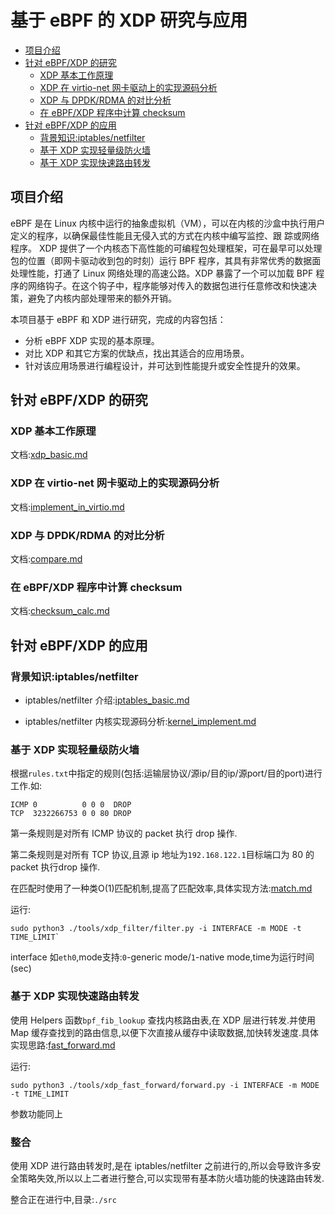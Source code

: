 # 基于 eBPF 的 XDP 研究与应用

- [项目介绍](#项目介绍)
- [针对 eBPF/XDP 的研究](#针对-ebpfxdp-的研究)
  - [XDP 基本工作原理](#xdp-基本工作原理)
  - [XDP 在 virtio-net 网卡驱动上的实现源码分析](#xdp-在-virtio-net-网卡驱动上的实现源码分析)
  - [XDP 与 DPDK/RDMA 的对比分析](#xdp-与-dpdkrdma-的对比分析)
  - [在 eBPF/XDP 程序中计算 checksum](#在-ebpfxdp-程序中计算-checksum)
- [针对 eBPF/XDP 的应用](#针对-ebpfxdp-的应用)
  - [背景知识:iptables/netfilter](#背景知识iptablesnetfilter)
  - [基于 XDP 实现轻量级防火墙](#基于-xdp-实现轻量级防火墙)
  - [基于 XDP 实现快速路由转发](#基于-xdp-实现快速路由转发)

## 项目介绍

eBPF 是在 Linux 内核中运行的抽象虚拟机（VM），可以在内核的沙盒中执行用户定义的程序，以确保最佳性能且无侵入式的方式在内核中编写监控、跟
踪或网络程序。
XDP 提供了一个内核态下高性能的可编程包处理框架，可在最早可以处理包的位置（即网卡驱动收到包的时刻）运行 BPF 程序，其具有非常优秀的数据面处理性能，打通了 Linux 网络处理的高速公路。XDP 暴露了一个可以加载 BPF 程序的网络钩子。在这个钩子中，程序能够对传入的数据包进行任意修改和快速决策，避免了内核内部处理带来的额外开销。

本项目基于 eBPF 和 XDP 进行研究，完成的内容包括：
- 分析 eBPF XDP 实现的基本原理。
- 对比 XDP 和其它方案的优缺点，找出其适合的应用场景。
- 针对该应用场景进行编程设计，并可达到性能提升或安全性提升的效果。

## 针对 eBPF/XDP 的研究

### XDP 基本工作原理

文档:[xdp_basic.md](./docs/xdp/xdp_basic.md)

### XDP 在 virtio-net 网卡驱动上的实现源码分析

文档:[implement_in_virtio.md](./docs/xdp/implement_in_virtio.md)

### XDP 与 DPDK/RDMA 的对比分析

文档:[compare.md](./docs/xdp/compare.md)

### 在 eBPF/XDP 程序中计算 checksum

文档:[checksum_calc.md](./docs/xdp/checksum_calc.md)

## 针对 eBPF/XDP 的应用

### 背景知识:iptables/netfilter

- iptables/netfilter 介绍:[iptables_basic.md](./docs/iptables_netfilter/iptables_basic.md)

- iptables/netfilter 内核实现源码分析:[kernel_implement.md](./docs/iptables_netfilter/kernel_implement.md)


### 基于 XDP 实现轻量级防火墙

根据`rules.txt`中指定的规则(包括:运输层协议/源ip/目的ip/源port/目的port)进行工作.如:

```
ICMP 0          0 0 0  DROP
TCP  3232266753 0 0 80 DROP
```

第一条规则是对所有 ICMP 协议的 packet 执行 drop 操作.

第二条规则是对所有 TCP 协议,且源 ip 地址为`192.168.122.1`目标端口为 80 的 packet 执行drop 操作.

在匹配时使用了一种类O(1)匹配机制,提高了匹配效率,具体实现方法:[match.md](./docs/design/match.md)

运行:

```
sudo python3 ./tools/xdp_filter/filter.py -i INTERFACE -m MODE -t TIME_LIMIT`
```

interface 如`eth0`,mode支持:`0`-generic mode/`1`-native mode,time为运行时间(sec)

### 基于 XDP 实现快速路由转发

使用 Helpers 函数`bpf_fib_lookup` 查找内核路由表,在 XDP 层进行转发.并使用 Map 缓存查找到的路由信息,以便下次直接从缓存中读取数据,加快转发速度.具体实现思路:[fast_forward.md](./docs/design/fast_forward.md)

运行:

```
sudo python3 ./tools/xdp_fast_forward/forward.py -i INTERFACE -m MODE -t TIME_LIMIT
```

参数功能同上

### 整合

使用 XDP 进行路由转发时,是在 iptables/netfilter 之前进行的,所以会导致许多安全策略失效,所以以上二者进行整合,可以实现带有基本防火墙功能的快速路由转发.

整合正在进行中,目录:`./src`